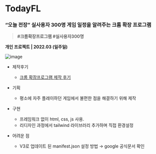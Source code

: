 # TodayFL


### “오늘 전장” 실사용자 300명 게임 일정을 알려주는 크롬 확장 프로그램

> **#크롬확장프로그램 #실사용자300명**
> 

**개인 프로젝트 | 2022.03 (일주일)**

![image](https://user-images.githubusercontent.com/82145837/174545743-bea64eda-fa0d-44a1-9841-89c0ea326aef.png)

- 제작후기
    
    - [크롬 확장프로그램 제작 후기](https://www.notion.so/1797afad5fc043bda8ab72cc908c0cce)
    
- 기획
    - 평소에 자주 플레이하던 게임에서 불편한 점을 해결하기 위해 제작
- 구현
    - 프레임워크 없이 html, css, js 사용.
    - 리디자인 과정에서 tailwind 라이브러리 추가하며 직접 환경설정
- 어려운 점
    - V3로 업데이트 된 manifest.json 설정 방법 → google 공식문서 확인
